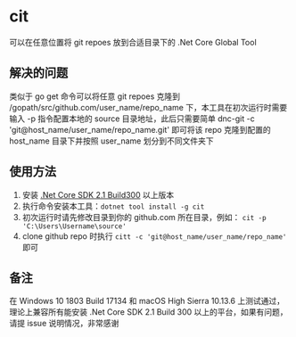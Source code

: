 # cit 

可以在任意位置将 git repoes 放到合适目录下的 .Net Core Global Tool

## 解决的问题

类似于 go get 命令可以将任意 git repoes 克隆到 /gopath/src/github.com/user_name/repo_name 下，本工具在初次运行时需要输入 -p 指令配置本地的 source 目录地址，此后只需要简单 dnc-git -c 'git@host_name/user_name/repo_name.git' 即可将该 repo 克隆到配置的 host_name 目录下并按照 user_name 划分到不同文件夹下

## 使用方法

1. 安装 [.Net Core SDK 2.1 Build300](https://www.microsoft.com/net/learn/get-started/windows) 以上版本
2. 执行命令安装本工具：`dotnet tool install -g cit`
3. 初次运行时请先修改目录到你的 github.com 所在目录，例如： `cit -p 'C:\Users\Username\source'`
4. clone github repo 时执行 `citt -c 'git@host_name/user_name/repo_name'` 即可

## 备注

在 Windows 10 1803 Build 17134 和 macOS High Sierra 10.13.6 上测试通过，理论上兼容所有能安装 .Net Core SDK 2.1 Build 300 以上的平台，如果有问题，请提 issue 说明情况，非常感谢 